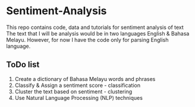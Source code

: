 # Sentiment-Analysis
This repo contains code, data and tutorials for sentiment analysis of text
The text that I will be analysis would be in two languages English & Bahasa Melayu. 
However, for now I have the code only for parsing English language.

ToDo list
----------
1. Create a dictionary of Bahasa Melayu words and phrases
2. Classify & Assign a sentiment score - classification
3. Cluster the text based on sentiment - clustering
4. Use Natural Language Processing (NLP) techniques 
